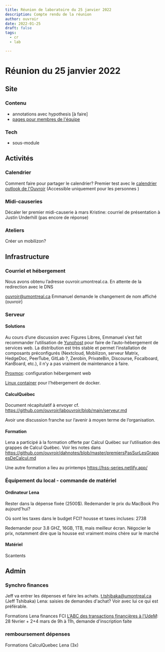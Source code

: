 ```yaml
---
title: Réunion de laboratoire du 25 janvier 2022
description: Compte rendu de la réunion
author: ouvroir
date: 2022-01-25
draft: false
tags: 
  - cr
  - lab

---
```


# Réunion du 25 janvier 2022

## Site

### Contenu
- annotations avec hypothesis [à faire]
- [pages pour membres de l'équipe](https://github.com/ouvroir/ouvroir.github.io/issues/33)

### Tech
- sous-module

  


## Activités

### Calendrier
Comment faire pour partager le calendrier? 
Premier test avec le [calendrier outlook de l'Ouvroir](https://outlook.office.com/calendar/ouvroir@umontreal.ca/view/board/id/ed1d7e29-a5e8-438c-9fc7-a572ee76e758) (Accessible uniquement pour les personnes )

### Midi-causeries
Décaler ler premier midi-causerie à mars
Kristine: courriel de présentation à Justin Underhill (pas encore de réponse)

### Ateliers

Créer un mobilizon?




## Infrastructure

### Courriel et hébergement

Nous avons obtenu l’adresse ouvroir.umontreal.ca. En attente de la redirection avec le DNS

ouvroir@umontreal.ca
Emmanuel demande le changement de nom affiché (ouvroir)

### Serveur

#### Solutions
Au cours d’une discussion avec Figures Libres, Emmanuel s’est fait recommander l’utilisation de [Yunohost](https://yunohost.org) pour faire de l’auto-hébergement de services web. La distribution est très stable et permet l’installation de composants préconfigurés (Nextcloud, Mobilizon, serveur Matrix, HedgeDoc, PeerTube, GitLab ?, Zerobin, PrivateBin, Discourse, Focalboard, KanBoard, etc.), il n’y a pas vraiment de maintenance à faire.

[Proxmox](https://www.proxmox.com/): configuration hébergement web

[Linux container](https://linuxcontainers.org/) pour l’hébergement de docker.

#### CalculQuébec

Document récapitulatif à envoyer
cf. https://github.com/ouvroir/labouvroir/blob/main/serveur.md

Avoir une discussion franche sur l’avenir à moyen terme de l’organisation.

#### Formation

Lena a participé à la formation offerte par Calcul Québec sur l’utilisation des grappes de Calcul Québec. Voir les notes dans https://github.com/ouvroir/dahnotes/blob/master/premiersPasSurLesGrappesDeCalcul.md

Une autre formation a lieu au printemps
https://hss-series.netlify.app/

### Équipement du local - commande de matériel
#### Ordinateur Lena
Rester dans la dépense fixée (2500$).
Redemander le prix du MacBook Pro aujourd'hui?

Où sont les taxes dans le budget FCI? housse et taxes incluses: 2738

Redemander pour 3.8 GHZ, 16GB, 1TB, mais meilleur écran. Négocier le prix, notamment dire que la housse est vraiment moins chère sur le marché



#### Matériel
Scantents

## Admin

### Synchro finances
Jeff va entrer les dépenses et faire les achats.
t.tshibaka@umontreal.ca (Jeff Tshibaka)
Lena: saisies de demandes d'achat? Voir avec lui ce qui est préférable. 

Formations Lena finances FCI
[L’ABC des transactions financières à l’UdeM](https://studium.umontreal.ca/course/view.php?id=192348#section-1): 28 février + 2+4 mars de 9h à 11h, demande d'inscription faite

### remboursement dépenses
Formations CalculQuebec Lena (3x)